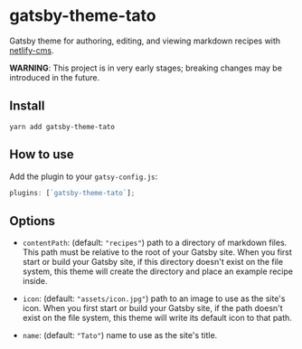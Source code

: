 # gatsby-theme-tato

Gatsby theme for authoring, editing, and viewing markdown recipes with
[netlify-cms](https://www.netlifycms.org/).

**WARNING**: This project is in very early stages; breaking changes may be
introduced in the future.

## Install

`yarn add gatsby-theme-tato`

## How to use

Add the plugin to your `gatsy-config.js`:

```javascript
plugins: [`gatsby-theme-tato`];
```

## Options

- `contentPath`: (default: `"recipes"`) path to a directory of markdown files.
  This path must be relative to the root of your Gatsby site. When you first
  start or build your Gatsby site, if this directory doesn't exist on the file
  system, this theme will create the directory and place an example recipe
  inside.

- `icon`: (default: `"assets/icon.jpg"`) path to an image to use as the site's
  icon. When you first start or build your Gatsby site, if the path doesn't
  exist on the file system, this theme will write its default icon to that path.

- `name`: (default: `"Tato"`) name to use as the site's title.

